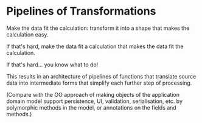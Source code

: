 # Pipelines of Transformations

Make the data fit the calculation: transform it into a shape that makes the calculation easy.

If that's hard, make the data fit a calculation that makes the data fit the calculation.

If that's hard... you know what to do!

This results in an architecture of pipelines of functions that translate source data into intermediate forms that simplify each further step of processing.

(Compare with the OO approach of making objects of the application domain model support persistence, UI, validation, serialisation, etc. by polymorphic methods in the model, or annotations on the fields and methods.)
